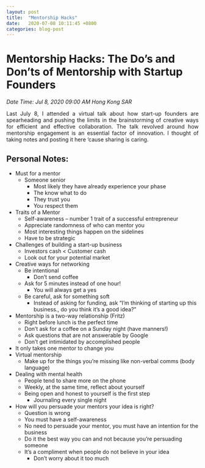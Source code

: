 ```yaml
---
layout: post
title:  "Mentorship Hacks"
date:   2020-07-08 10:11:45 +0800
categories: blog-post
---
```


# **Mentorship Hacks: The Do’s and Don’ts of Mentorship with Startup Founders** 

*Date Time: Jul 8, 2020 09:00 AM Hong Kong SAR*

<div style="text-align: justify">
Last July 8, I attended a virtual talk about how start-up founders are spearheading and pushing the limits in the brainstorming of creative ways for efficient and effective collaboration. The talk revolved around how mentorship engagement is an essential factor of innovation. I thought of taking notes and posting it here ‘cause sharing is caring.
</div>

##  **Personal Notes:**

 
* Must for a mentor
    * Someone senior
        * Most likely they have already experience your phase
        * The know what to do
        * They trust you
        * You respect them
* Traits of a Mentor
    * Self-awareness – number 1 trait of a successful entrepreneur
    * Appreciate randomness of who can mentor you
    * Most interesting things happen on the sidelines
    * Have to be strategic
* Challenges of building a start-up business
    * Investors cash < Customer cash
    * Look out for your potential market
* Creative ways for networking 
    * Be intentional
        * Don’t send coffee
    * Ask for 5 minutes instead of one hour!
        * You will always get a yes
    * Be careful, ask for something soft
        * Instead of asking for funding, ask “I’m thinking of starting up this business., do you think it’s a good idea?”
* Mentorship is a two-way relationship (Fritz)
    * Right before lunch is the perfect time
    * Don’t ask for a coffee on a Sunday night (have manners!)
    * Ask questions that are not answerable by Google
    * Don’t get intimidated by accomplished people
* It only takes one mentor to change you
* Virtual mentorship
    * Make up for the things you’re missing like non-verbal comms (body language)
* Dealing with mental health
    * People tend to share more on the phone
    * Weekly, at the same time, reflect about yourself
    * Being open and honest to yourself is the first step
        * Journaling every single night
* How will you persuade your mentors your idea is right?
    * Question is wrong
    * You must have a self-awareness
    * No need to persuade your mentor, you must have an intention for the business
    * Do it the best way you can and not because you’re persuading someone
    * It’s a compliment when people do not believe in your idea
        * Don’t worry about it too much


